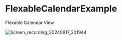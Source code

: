 # FlexableCalendarExample
 Flexable Calendar View


![Screen_recording_20240617_201944](https://github.com/2giwon/FlexableCalendarExample/assets/10140528/84a00942-9632-4455-95fe-cc083dce419f)
